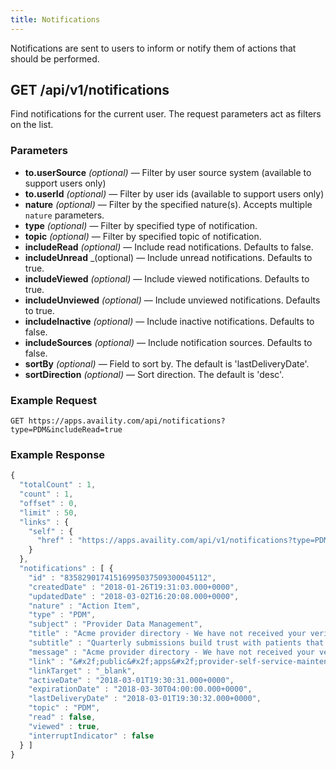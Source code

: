 ```yaml
---
title: Notifications
---
```


Notifications are sent to users to inform or notify them of actions that should be performed.

## GET /api/v1/notifications

Find notifications for the current user. The request parameters act as filters on the list.

### Parameters

-   **to.userSource** _(optional)_ — Filter by user source system (available to support users only)
-   **to.userId** _(optional)_ — Filter by user ids (available to support users only)
-   **nature** _(optional)_ — Filter by the specified nature(s). Accepts multiple `nature` parameters.
-   **type** _(optional)_ — Filter by specified type of notification.
-   **topic** _(optional)_ — Filter by specified topic of notification.
-   **includeRead** _(optional)_ — Include read notifications. Defaults to false.
-   **includeUnread** \_(optional) — Include unread notifications. Defaults to true.
-   **includeViewed** _(optional)_ — Include viewed notifications. Defaults to true.
-   **includeUnviewed** _(optional)_ — Include unviewed notifications. Defaults to true.
-   **includeInactive** _(optional)_ — Include inactive notifications. Defaults to false.
-   **includeSources** _(optional)_ — Include notification sources. Defaults to false.
-   **sortBy** _(optional)_ — Field to sort by. The default is 'lastDeliveryDate'.
-   **sortDirection** _(optional)_ — Sort direction. The default is 'desc'.

### Example Request

```
GET https://apps.availity.com/api/notifications?type=PDM&includeRead=true
```

### Example Response

```javascript
{
  "totalCount" : 1,
  "count" : 1,
  "offset" : 0,
  "limit" : 50,
  "links" : {
    "self" : {
      "href" : "https://apps.availity.com/api/v1/notifications?type=PDM&includeRead=true"
    }
  },
  "notifications" : [ {
    "id" : "83582901741516995037509300045112",
    "createdDate" : "2018-01-26T19:31:03.000+0000",
    "updatedDate" : "2018-03-02T16:20:08.000+0000",
    "nature" : "Action Item",
    "type" : "PDM",
    "subject" : "Provider Data Management",
    "title" : "Acme provider directory - We have not received your verified Q1 information.  Please submit&#x21;",
    "subtitle" : "Quarterly submissions build trust with patients that your information is correct and reliable.",
    "message" : "Acme provider directory - We have not received your verified Q1 information.  Please submit&#x21;",
    "link" : "&#x2f;public&#x2f;apps&#x2f;provider-self-service-maintenance&#x2f;&#x23;&#x2f;cms",
    "linkTarget" : "_blank",
    "activeDate" : "2018-03-01T19:30:31.000+0000",
    "expirationDate" : "2018-03-30T04:00:00.000+0000",
    "lastDeliveryDate" : "2018-03-01T19:30:32.000+0000",
    "topic" : "PDM",
    "read" : false,
    "viewed" : true,
    "interruptIndicator" : false
  } ]
}
```
